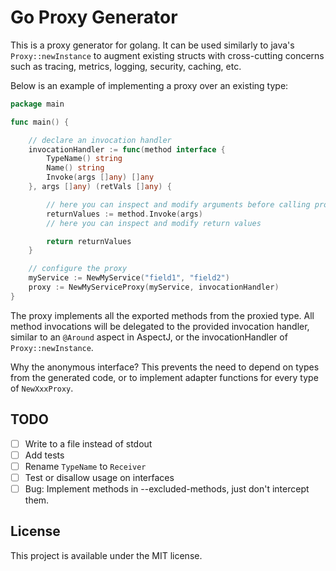 # Go Proxy Generator

This is a proxy generator for golang. It can be used similarly to java's `Proxy::newInstance` to
augment existing structs with cross-cutting concerns such as tracing, metrics, logging, security,
caching, etc.

Below is an example of implementing a proxy over an existing type:

```go
package main

func main() {

	// declare an invocation handler 
	invocationHandler := func(method interface {
		TypeName() string
		Name() string
		Invoke(args []any) []any
	}, args []any) (retVals []any) {

		// here you can inspect and modify arguments before calling proxiedFunc
		returnValues := method.Invoke(args)
		// here you can inspect and modify return values

		return returnValues
	}

	// configure the proxy
	myService := NewMyService("field1", "field2")
	proxy := NewMyServiceProxy(myService, invocationHandler)
}

```

The proxy implements all the exported methods from the proxied type. All method invocations will be
delegated to the provided invocation handler, similar to an `@Around` aspect in AspectJ, or the
invocationHandler of `Proxy::newInstance`.

Why the anonymous interface? This prevents the need to depend on types from the generated code, or
to implement adapter functions for every type of `NewXxxProxy`.

## TODO

- [ ] Write to a file instead of stdout
- [ ] Add tests
- [ ] Rename `TypeName` to `Receiver`
- [ ] Test or disallow usage on interfaces
- [ ] Bug: Implement methods in --excluded-methods, just don't intercept them.

## License

This project is available under the MIT license.
